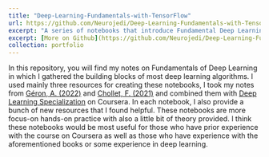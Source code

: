 ```yaml
---
title: "Deep-Learning-Fundamentals-with-TensorFlow"
url: https://github.com/Neurojedi/Deep-Learning-Fundamentals-with-TensorFlow/tree/main
excerpt: "A series of notebooks that introduce Fundamental Deep Learning concepts with hands-on practice using TensorFlow. <br/><img src='/images/animation.gif'>"
excerpt: [More on Github](https://github.com/Neurojedi/Deep-Learning-Fundamentals-with-TensorFlow/tree/main)
collection: portfolio
---
```


In this repository, you will find my notes on Fundamentals of Deep Learning in which I gathered the building blocks of most deep learning algorithms. I used mainly three resources for creating these notebooks, I took my notes from [Géron, A. (2022)](https://www.oreilly.com/library/view/hands-on-machine-learning/9781098125967/) and [Chollet, F. (2021)](https://www.manning.com/books/deep-learning-with-python-second-edition) and combined them with [Deep Learning Specialization](https://www.coursera.org/specializations/deep-learning?utm_source=deeplearningai&utm_medium=institutions&utm_campaign=WebsiteCoursesDLSTopButton) on Coursera. In each notebook, I also provide a bunch of new resources that I found helpful. These notebooks are more focus-on hands-on practice with also a little bit of theory provided. I think these notebooks would be most useful for those who have prior experience with the course on Coursera as well as those who have experience with the aforementioned books or some experience in deep learning. 

